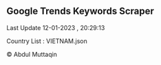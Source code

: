 

## Google Trends Keywords Scraper 
 
Last Update 12-01-2023 , 20:29:13

Country List :
VIETNAM.json



© Abdul Muttaqin 
